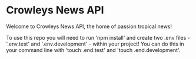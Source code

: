 # Crowleys News API

Welcome to Crowleys News API, the home of passion tropical news!

To use this repo you will need to run 'npm install' and create two .env files - '.env.test' and '.env.development' - within your project!
You can do this in your command line with 'touch .end.test' and 'touch .end.development'.